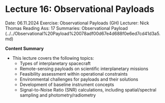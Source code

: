# Lecture 16: Observational Payloads

Date: 06.11.2024
Exercise: Observational Payloads (GH)
Lecturer: Nick Thomas
Reading Ass: 17
Summaries: Observational Payload (../../Observational%20Payload%20078adf00d67e4d688f0e6ed7cd41d3a5.md)

**Content Summary**

- This lecture covers the following topics:
    - Types of interplanetary spacecraft
    - Remote-sensing payloads on scientific interplanetary missions
    - Feasibility assessment within operational constraints
    - Environmental challenges for payloads and their solutions
    - Development of baseline instrument concepts
    - Signal-to-Noise Ratio (SNR) calculations, including spatial/spectral sampling and photometry/radiometry